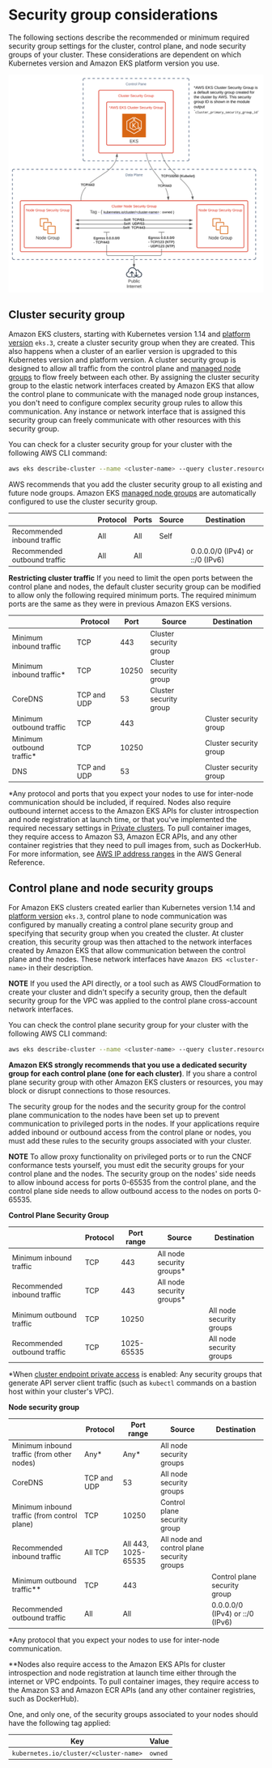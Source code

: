 # Security group considerations

The following sections describe the recommended or minimum required security group settings for the cluster, control plane, and node security groups of your cluster. These considerations are dependent on which Kubernetes version and Amazon EKS platform version you use.

![Amazon EKS](img/security-groups.svg)

## Cluster security group

Amazon EKS clusters, starting with Kubernetes version 1.14 and [platform version](https://docs.aws.amazon.com/eks/latest/userguide/platform-versions.html) `eks.3`, create a cluster security group when they are created. This also happens when a cluster of an earlier version is upgraded to this Kubernetes version and platform version. A cluster security group is designed to allow all traffic from the control plane and [managed node groups](https://docs.aws.amazon.com/eks/latest/userguide/managed-node-groups.html) to flow freely between each other. By assigning the cluster security group to the elastic network interfaces created by Amazon EKS that allow the control plane to communicate with the managed node group instances, you don't need to configure complex security group rules to allow this communication. Any instance or network interface that is assigned this security group can freely communicate with other resources with this security group.

You can check for a cluster security group for your cluster with the following AWS CLI command:

```bash
aws eks describe-cluster --name <cluster-name> --query cluster.resourcesVpcConfig.clusterSecurityGroupId
```

AWS recommends that you add the cluster security group to all existing and future node groups. Amazon EKS [managed node groups](https://docs.aws.amazon.com/eks/latest/userguide/managed-node-groups.html) are automatically configured to use the cluster security group.

|                               | Protocol | Ports | Source | Destination                      |
| ----------------------------- | -------- | ----- | ------ | -------------------------------- |
| Recommended inbound traffic   | All      | All   | Self   |                                  |
| Recommended outbound traffic  | All      | All   |        | 0.0.0.0/0 (IPv4) or ::/0 (IPv6)  |

**Restricting cluster traffic**
If you need to limit the open ports between the control plane and nodes, the default cluster security group can be modified to allow only the following required minimum ports. The required minimum ports are the same as they were in previous Amazon EKS versions.

|                            | Protocol    | Port  | Source                 | Destination            |
| -------------------------- | ----------- | ----- | ---------------------- | ---------------------- |
| Minimum inbound traffic    | TCP         | 443   | Cluster security group |                        |
| Minimum inbound traffic\*  | TCP         | 10250 | Cluster security group |                        |
| CoreDNS                    | TCP and UDP | 53    | Cluster security group |                        |
| Minimum outbound traffic   | TCP         | 443   |                        | Cluster security group |
| Minimum outbound traffic\* | TCP         | 10250 |                        | Cluster security group |
| DNS                        | TCP and UDP | 53    |                        | Cluster security group |

\*Any protocol and ports that you expect your nodes to use for inter-node communication should be included, if required. Nodes also require outbound internet access to the Amazon EKS APIs for cluster introspection and node registration at launch time, or that you've implemented the required necessary settings in [Private clusters](https://docs.aws.amazon.com/eks/latest/userguide/private-clusters.html). To pull container images, they require access to Amazon S3, Amazon ECR APIs, and any other container registries that they need to pull images from, such as DockerHub. For more information, see [AWS IP address ranges](https://docs.aws.amazon.com/general/latest/gr/aws-ip-ranges.html) in the AWS General Reference.

## Control plane and node security groups

For Amazon EKS clusters created earlier than Kubernetes version 1.14 and [platform version](https://docs.aws.amazon.com/eks/latest/userguide/platform-versions.html) `eks.3`, control plane to node communication was configured by manually creating a control plane security group and specifying that security group when you created the cluster. At cluster creation, this security group was then attached to the network interfaces created by Amazon EKS that allow communication between the control plane and the nodes. These network interfaces have `Amazon EKS <cluster-name>` in their description.

**NOTE**
If you used the API directly, or a tool such as AWS CloudFormation to create your cluster and didn't specify a security group, then the default security group for the VPC was applied to the control plane cross-account network interfaces.

You can check the control plane security group for your cluster with the following AWS CLI command:

```bash
aws eks describe-cluster --name <cluster-name> --query cluster.resourcesVpcConfig.securityGroupIds
```

**Amazon EKS strongly recommends that you use a dedicated security group for each control plane (one for each cluster)**. If you share a control plane security group with other Amazon EKS clusters or resources, you may block or disrupt connections to those resources.

The security group for the nodes and the security group for the control plane communication to the nodes have been set up to prevent communication to privileged ports in the nodes. If your applications require added inbound or outbound access from the control plane or nodes, you must add these rules to the security groups associated with your cluster.

**NOTE**
To allow proxy functionality on privileged ports or to run the CNCF conformance tests yourself, you must edit the security groups for your control plane and the nodes. The security group on the nodes' side needs to allow inbound access for ports 0-65535 from the control plane, and the control plane side needs to allow outbound access to the nodes on ports 0-65535.

**Control Plane Security Group**

|                              | Protocol | Port range | Source                     | Destination               |
| ---------------------------- | -------- | ---------- | -------------------------- | ------------------------- |
| Minimum inbound traffic      | TCP      | 443        | All node security groups\* |                           |
| Recommended inbound traffic  | TCP      | 443        | All node security groups\* |                           |
| Minimum outbound traffic     | TCP      | 10250      |                            | All node security groups  |
| Recommended outbound traffic | TCP      | 1025-65535 |                            | All node security groups  |

*When [cluster endpoint private access](https://docs.aws.amazon.com/eks/latest/userguide/cluster-endpoint.html) is enabled: Any security groups that generate API server client traffic (such as `kubectl` commands on a bastion host within your cluster's VPC).

**Node security group**

|                                              | Protocol    | Port range           | Source                                     | Destination                     |
| -------------------------------------------- | ----------- | -------------------- | ------------------------------------------ | ------------------------------- |
| Minimum inbound traffic (from other nodes)   | Any\*       | Any\*                | All node security groups                   |                                 |
| CoreDNS                                      | TCP and UDP | 53                   | All node security groups                   |                                 |
| Minimum inbound traffic (from control plane) | TCP         | 10250                | Control plane security group               |                                 |
| Recommended inbound traffic                  | All TCP     |  All 443, 1025-65535 | All node and control plane security groups |                                 |
| Minimum outbound traffic\*\*                 | TCP         |  443                 |                                            | Control plane security group    |
| Recommended outbound traffic                 | All         |  All                 |                                            | 0.0.0.0/0 (IPv4) or ::/0 (IPv6) |

\*Any protocol that you expect your nodes to use for inter-node communication.

\*\*Nodes also require access to the Amazon EKS APIs for cluster introspection and node registration at launch time either through the internet or VPC endpoints. To pull container images, they require access to the Amazon S3 and Amazon ECR APIs (and any other container registries, such as DockerHub).

One, and only one, of the security groups associated to your nodes should have the following tag applied:

| Key                                    | Value   |
| -------------------------------------- | ------- |
| `kubernetes.io/cluster/<cluster-name>` | `owned` |

